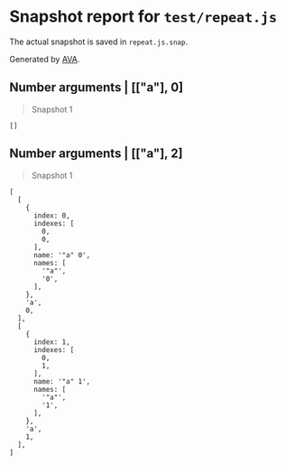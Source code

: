 # Snapshot report for `test/repeat.js`

The actual snapshot is saved in `repeat.js.snap`.

Generated by [AVA](https://ava.li).

## Number arguments | [["a"], 0]

> Snapshot 1

    []

## Number arguments | [["a"], 2]

> Snapshot 1

    [
      [
        {
          index: 0,
          indexes: [
            0,
            0,
          ],
          name: '"a" 0',
          names: [
            '"a"',
            '0',
          ],
        },
        'a',
        0,
      ],
      [
        {
          index: 1,
          indexes: [
            0,
            1,
          ],
          name: '"a" 1',
          names: [
            '"a"',
            '1',
          ],
        },
        'a',
        1,
      ],
    ]
